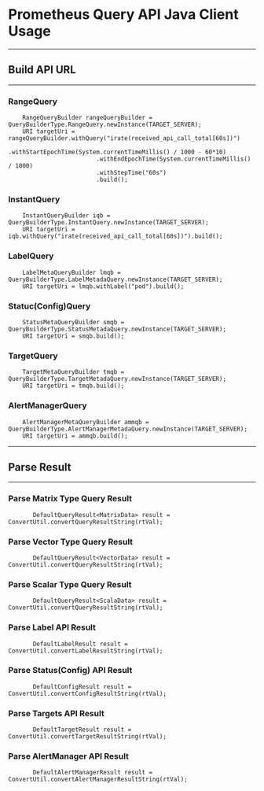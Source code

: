# Prometheus Query API Java Client Usage
***
## Build API URL
***
### RangeQuery
```
	RangeQueryBuilder rangeQueryBuilder =  QueryBuilderType.RangeQuery.newInstance(TARGET_SERVER);
	URI targetUri = rangeQueryBuilder.withQuery("irate(received_api_call_total[60s])")
		                 .withStartEpochTime(System.currentTimeMillis() / 1000 - 60*10)
		                 .withEndEpochTime(System.currentTimeMillis() / 1000)
		                 .withStepTime("60s")
		                 .build();
``` 
### InstantQuery
```
	InstantQueryBuilder iqb = QueryBuilderType.InstantQuery.newInstance(TARGET_SERVER);
	URI targetUri = iqb.withQuery("irate(received_api_call_total[60s])").build();
``` 
### LabelQuery
```
	LabelMetaQueryBuilder lmqb = QueryBuilderType.LabelMetadaQuery.newInstance(TARGET_SERVER);
	URI targetUri = lmqb.withLabel("pod").build();
``` 
### Statuc(Config)Query
```
	StatusMetaQueryBuilder smqb = QueryBuilderType.StatusMetadaQuery.newInstance(TARGET_SERVER);
	URI targetUri = smqb.build();
``` 
### TargetQuery
```
	TargetMetaQueryBuilder tmqb = QueryBuilderType.TargetMetadaQuery.newInstance(TARGET_SERVER);
	URI targetUri = tmqb.build();
``` 
### AlertManagerQuery
```
	AlertManagerMetaQueryBuilder ammqb = QueryBuilderType.AlertManagerMetadaQuery.newInstance(TARGET_SERVER);
	URI targetUri = ammqb.build();
``` 
***
## Parse Result
***
### Parse Matrix Type Query Result
```
       DefaultQueryResult<MatrixData> result = ConvertUtil.convertQueryResultString(rtVal);
```
### Parse Vector Type Query Result
```
       DefaultQueryResult<VectorData> result = ConvertUtil.convertQueryResultString(rtVal);
```
### Parse Scalar Type Query Result
```
       DefaultQueryResult<ScalaData> result = ConvertUtil.convertQueryResultString(rtVal);
```
### Parse Label API Result
```
       DefaultLabelResult result = ConvertUtil.convertLabelResultString(rtVal);
```
### Parse Status(Config) API Result
```
       DefaultConfigResult result = ConvertUtil.convertConfigResultString(rtVal);
```
### Parse Targets API Result
```
       DefaultTargetResult result = ConvertUtil.convertTargetResultString(rtVal);
```
### Parse AlertManager API Result
```
       DefaultAlertManagerResult result = ConvertUtil.convertAlertManagerResultString(rtVal);
```
                     
